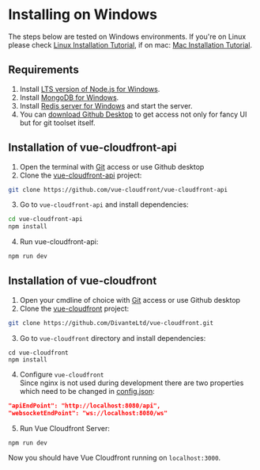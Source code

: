 # Installing on Windows
The steps below are tested on Windows environments.
If you're on Linux please check [Linux Installation Tutorial](https://github.com/vue-cloudfront/vue-cloudfront/docs/installation/linux.md),
if on mac: [Mac Installation Tutorial](https://github.com/vue-cloudfront/vue-cloudfront/docs/installation/mac.md).

## Requirements

1. Install [LTS version of Node.js for Windows](https://nodejs.org/en/download/).
2. Install [MongoDB for Windows](https://www.mongodb.com/download-center/community).
3. Install [Redis server for Windows](https://github.com/dmajkic/redis/downloads) and start the server.
4. You can [download Github Desktop](https://desktop.github.com/) to get access not only for fancy UI but for git toolset itself.

## Installation of vue-cloudfront-api

1. Open the terminal with [Git](https://git-scm.com/download/win) access or use Github desktop
2. Clone the [vue-cloudfront-api](https://github.com/vue-cloudfront/vue-cloudfront-api) project:

```bash
git clone https://github.com/vue-cloudfront/vue-cloudfront-api
```

3. Go to `vue-cloudfront-api` and install dependencies:

```bash
cd vue-cloudfront-api
npm install
```

4. Run vue-cloudfront-api:

```bash
npm run dev
```

## Installation of vue-cloudfront

1. Open your cmdline of choice with [Git](https://git-scm.com/download/win) access or use Github desktop
2. Clone the [vue-cloudfront](https://github.com/vue-cloudfront/vue-cloudfront) project:

```bash
git clone https://github.com/DivanteLtd/vue-cloudfront.git
```

3. Go to `vue-cloudfront` directory and install dependencies:

```
cd vue-cloudfront
npm install
```

4. Configure `vue-cloudfront`  
Since nginx is not used during development there are two properties which need to be changed in [config.json](https://github.com/vue-cloudfront/vue-cloudfront/blob/master/config/config.json):
```json
"apiEndPoint": "http://localhost:8080/api",
"websocketEndPoint": "ws://localhost:8080/ws"
```

5. Run Vue Cloudfront Server:

```bash
npm run dev
```

Now you should have Vue Cloudfront running on `localhost:3000`.

